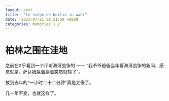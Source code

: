 ```yaml
---
layout: post
title:  "le siege de berlin in wadi"
date:  2023-07-21 01:51:59 +0800
categories: memories 1.2
---
```


# 柏林之围在洼地

之前在X乎看到一个评论海湾战争的 —— “我爷爷爸爸当年看海湾战争的新闻，感觉就是，萨达姆赢着赢着突然就输了”。  


放到去年的“一小时二十二分钟”真是太像了。  


几十年不变，也就这样了。  
